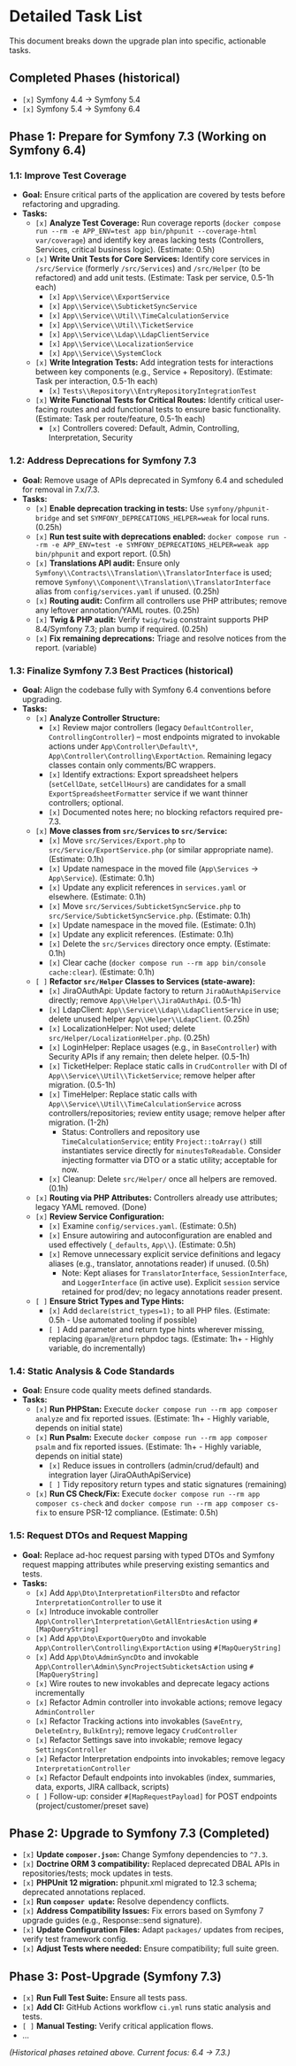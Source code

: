 # Detailed Task List

This document breaks down the upgrade plan into specific, actionable tasks.

## Completed Phases (historical)

-   `[x]` Symfony 4.4 -> Symfony 5.4
-   `[x]` Symfony 5.4 -> Symfony 6.4

## Phase 1: Prepare for Symfony 7.3 (Working on Symfony 6.4)

### 1.1: Improve Test Coverage

-   **Goal:** Ensure critical parts of the application are covered by tests before refactoring and upgrading.
-   **Tasks:**
    -   `[x]` **Analyze Test Coverage:** Run coverage reports (`docker compose run --rm -e APP_ENV=test app bin/phpunit --coverage-html var/coverage`) and identify key areas lacking tests (Controllers, Services, critical business logic). (Estimate: 0.5h)
    -   `[x]` **Write Unit Tests for Core Services:** Identify core services in `/src/Service` (formerly `/src/Services`) and `/src/Helper` (to be refactored) and add unit tests. (Estimate: Task per service, 0.5-1h each)
        -   `[x]` `App\\Service\\ExportService`
        -   `[x]` `App\\Service\\SubticketSyncService`
        -   `[x]` `App\\Service\\Util\\TimeCalculationService`
        -   `[x]` `App\\Service\\Util\\TicketService`
        -   `[x]` `App\\Service\\Ldap\\LdapClientService`
        -   `[x]` `App\\Service\\LocalizationService`
        -   `[x]` `App\\Service\\SystemClock`
    -   `[x]` **Write Integration Tests:** Add integration tests for interactions between key components (e.g., Service + Repository). (Estimate: Task per interaction, 0.5-1h each)
        -   `[x]` `Tests\\Repository\\EntryRepositoryIntegrationTest`
    -   `[x]` **Write Functional Tests for Critical Routes:** Identify critical user-facing routes and add functional tests to ensure basic functionality. (Estimate: Task per route/feature, 0.5-1h each)
        -   `[x]` Controllers covered: Default, Admin, Controlling, Interpretation, Security

### 1.2: Address Deprecations for Symfony 7.3

-   **Goal:** Remove usage of APIs deprecated in Symfony 6.4 and scheduled for removal in 7.x/7.3.
-   **Tasks:**
    -   `[x]` **Enable deprecation tracking in tests:** Use `symfony/phpunit-bridge` and set `SYMFONY_DEPRECATIONS_HELPER=weak` for local runs. (0.25h)
    -   `[x]` **Run test suite with deprecations enabled:** `docker compose run --rm -e APP_ENV=test -e SYMFONY_DEPRECATIONS_HELPER=weak app bin/phpunit` and export report. (0.5h)
    -   `[x]` **Translations API audit:** Ensure only `Symfony\\Contracts\\Translation\\TranslatorInterface` is used; remove `Symfony\\Component\\Translation\\TranslatorInterface` alias from `config/services.yaml` if unused. (0.25h)
    -   `[x]` **Routing audit:** Confirm all controllers use PHP attributes; remove any leftover annotation/YAML routes. (0.25h)
    -   `[x]` **Twig & PHP audit:** Verify `twig/twig` constraint supports PHP 8.4/Symfony 7.3; plan bump if required. (0.25h)
    -   `[x]` **Fix remaining deprecations:** Triage and resolve notices from the report. (variable)

### 1.3: Finalize Symfony 7.3 Best Practices (historical)

-   **Goal:** Align the codebase fully with Symfony 6.4 conventions before upgrading.
-   **Tasks:**
    -   `[x]` **Analyze Controller Structure:**
        -   `[x]` Review major controllers (legacy `DefaultController`, `ControllingController`) – most endpoints migrated to invokable actions under `App\Controller\Default\*`, `App\Controller\Controlling\ExportAction`. Remaining legacy classes contain only comments/BC wrappers.
        -   `[x]` Identify extractions: Export spreadsheet helpers (`setCellDate`, `setCellHours`) are candidates for a small `ExportSpreadsheetFormatter` service if we want thinner controllers; optional.
        -   `[x]` Documented notes here; no blocking refactors required pre-7.3.
    -   `[x]` **Move classes from `src/Services` to `src/Service`:**
        -   `[x]` Move `src/Services/Export.php` to `src/Service/ExportService.php` (or similar appropriate name). (Estimate: 0.1h)
        -   `[x]` Update namespace in the moved file (`App\Services` -> `App\Service`). (Estimate: 0.1h)
        -   `[x]` Update any explicit references in `services.yaml` or elsewhere. (Estimate: 0.1h)
        -   `[x]` Move `src/Services/SubticketSyncService.php` to `src/Service/SubticketSyncService.php`. (Estimate: 0.1h)
        -   `[x]` Update namespace in the moved file. (Estimate: 0.1h)
        -   `[x]` Update any explicit references. (Estimate: 0.1h)
        -   `[x]` Delete the `src/Services` directory once empty. (Estimate: 0.1h)
        -   `[x]` Clear cache (`docker compose run --rm app bin/console cache:clear`). (Estimate: 0.1h)
    -   `[ ]` **Refactor `src/Helper` Classes to Services (state-aware):**
        -   `[x]` JiraOAuthApi: Update factory to return `JiraOAuthApiService` directly; remove `App\\Helper\\JiraOAuthApi`. (0.5-1h)
        -   `[x]` LdapClient: `App\\Service\\Ldap\\LdapClientService` in use; delete unused helper `App\\Helper\\LdapClient`. (0.25h)
        -   `[x]` LocalizationHelper: Not used; delete `src/Helper/LocalizationHelper.php`. (0.25h)
        -   `[x]` LoginHelper: Replace usages (e.g., in `BaseController`) with Security APIs if any remain; then delete helper. (0.5-1h)
        -   `[x]` TicketHelper: Replace static calls in `CrudController` with DI of `App\\Service\\Util\\TicketService`; remove helper after migration. (0.5-1h)
        -   `[x]` TimeHelper: Replace static calls with `App\\Service\\Util\\TimeCalculationService` across controllers/repositories; review entity usage; remove helper after migration. (1-2h)
            -   Status: Controllers and repository use `TimeCalculationService`; entity `Project::toArray()` still instantiates service directly for `minutesToReadable`. Consider injecting formatter via DTO or a static utility; acceptable for now.
        -   `[x]` Cleanup: Delete `src/Helper/` once all helpers are removed. (0.1h)
    -   `[x]` **Routing via PHP Attributes:** Controllers already use attributes; legacy YAML removed. (Done)
    -   `[x]` **Review Service Configuration:**
        -   `[x]` Examine `config/services.yaml`. (Estimate: 0.5h)
        -   `[x]` Ensure autowiring and autoconfiguration are enabled and used effectively (`_defaults`, `App\\`). (Estimate: 0.5h)
        -   `[x]` Remove unnecessary explicit service definitions and legacy aliases (e.g., translator, annotations reader) if unused. (0.5h)
            -   Note: Kept aliases for `TranslatorInterface`, `SessionInterface`, and `LoggerInterface` (in active use). Explicit `session` service retained for prod/dev; no legacy annotations reader present.
    -   `[ ]` **Ensure Strict Types and Type Hints:**
        -   `[x]` Add `declare(strict_types=1);` to all PHP files. (Estimate: 0.5h - Use automated tooling if possible)
        -   `[ ]` Add parameter and return type hints wherever missing, replacing `@param`/`@return` phpdoc tags. (Estimate: 1h+ - Highly variable, do incrementally)

### 1.4: Static Analysis & Code Standards

-   **Goal:** Ensure code quality meets defined standards.
-   **Tasks:**
    -   `[x]` **Run PHPStan:** Execute `docker compose run --rm app composer analyze` and fix reported issues. (Estimate: 1h+ - Highly variable, depends on initial state)
    -   `[x]` **Run Psalm:** Execute `docker compose run --rm app composer psalm` and fix reported issues. (Estimate: 1h+ - Highly variable, depends on initial state)
        -   `[x]` Reduce issues in controllers (admin/crud/default) and integration layer (JiraOAuthApiService)
        -   `[ ]` Tidy repository return types and static signatures (remaining)
    -   `[x]` **Run CS Check/Fix:** Execute `docker compose run --rm app composer cs-check` and `docker compose run --rm app composer cs-fix` to ensure PSR-12 compliance. (Estimate: 0.5h)

### 1.5: Request DTOs and Request Mapping

-   **Goal:** Replace ad-hoc request parsing with typed DTOs and Symfony request mapping attributes while preserving existing semantics and tests.
-   **Tasks:**
    -   `[x]` Add `App\Dto\InterpretationFiltersDto` and refactor `InterpretationController` to use it
    -   `[x]` Introduce invokable controller `App\Controller\Interpretation\GetAllEntriesAction` using `#[MapQueryString]`
    -   `[x]` Add `App\Dto\ExportQueryDto` and invokable `App\Controller\Controlling\ExportAction` using `#[MapQueryString]`
    -   `[x]` Add `App\Dto\AdminSyncDto` and invokable `App\Controller\Admin\SyncProjectSubticketsAction` using `#[MapQueryString]`
    -   `[x]` Wire routes to new invokables and deprecate legacy actions incrementally
    -   `[x]` Refactor Admin controller into invokable actions; remove legacy `AdminController`
    -   `[x]` Refactor Tracking actions into invokables (`SaveEntry`, `DeleteEntry`, `BulkEntry`); remove legacy `CrudController`
    -   `[x]` Refactor Settings save into invokable; remove legacy `SettingsController`
    -   `[x]` Refactor Interpretation endpoints into invokables; remove legacy `InterpretationController`
    -   `[x]` Refactor Default endpoints into invokables (index, summaries, data, exports, JIRA callback, scripts)
    -   `[ ]` Follow-up: consider `#[MapRequestPayload]` for POST endpoints (project/customer/preset save)

## Phase 2: Upgrade to Symfony 7.3 (Completed)

-   `[x]` **Update `composer.json`:** Change Symfony dependencies to `^7.3`.
-   `[x]` **Doctrine ORM 3 compatibility:** Replaced deprecated DBAL APIs in repositories/tests; mock updates in tests.
-   `[x]` **PHPUnit 12 migration:** phpunit.xml migrated to 12.3 schema; deprecated annotations replaced.
-   `[x]` **Run `composer update`:** Resolve dependency conflicts.
-   `[x]` **Address Compatibility Issues:** Fix errors based on Symfony 7 upgrade guides (e.g., Response::send signature).
-   `[x]` **Update Configuration Files:** Adapt `packages/` updates from recipes, verify test framework config.
-   `[x]` **Adjust Tests where needed:** Ensure compatibility; full suite green.

## Phase 3: Post-Upgrade (Symfony 7.3)

-   `[x]` **Run Full Test Suite:** Ensure all tests pass.
-   `[x]` **Add CI:** GitHub Actions workflow `ci.yml` runs static analysis and tests.
-   `[ ]` **Manual Testing:** Verify critical application flows.
-   ...

_(Historical phases retained above. Current focus: 6.4 -> 7.3.)_
